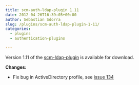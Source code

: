 ```yaml
---
title: scm-auth-ldap-plugin 1.11
date: 2012-04-26T16:39:05+00:00
author: Sebastian Sdorra
slug: /plugins/scm-auth-ldap-plugin-1-11/
categories:
  - plugins
  - authentication-plugins

---
```

Version 1.11 of the [scm-ldap-plugin](https://github.com/scm-manager/scm-ldap-plugin) is available for download.

**Changes:**

- Fix bug in ActiveDirectory profile, see [issue 134](https://github.com/scm-manager/scm-manager/issues/134)
